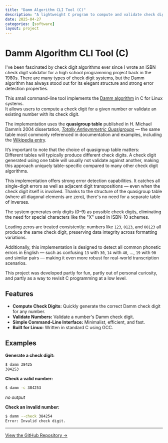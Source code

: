 ```yaml
---
title: "Damm Algorithm CLI Tool (C)"
description: "A lightweight C program to compute and validate check digits using the Damm algorithm, based on H. Michael Damm's 2004 dissertation."
date: 2025-04-27
categories: [software]
layout: project
---
```


# Damm Algorithm CLI Tool (C)

I've been fascinated by check digit algorithms ever since I wrote an ISBN check digit validator for a high school programming project back in the 1980s. There are many types of check digit systems, but the Damm algorithm has always stood out for its elegant structure and strong error detection properties.

This small command-line tool implements the [Damm algorithm](https://en.wikipedia.org/wiki/Damm_algorithm) in C for Linux systems.  
It allows users to compute a check digit for a given number or validate an existing number with its check digit.

The implementation uses the **quasigroup table** published in H. Michael Damm’s 2004 dissertation, [*Totally Antisymmetric Quasigroups*](http://archiv.ub.uni-marburg.de/diss/z2004/0516/pdf/dhmd.pdf) — the same table most commonly referenced in documentation and examples, including the [Wikipedia entry](https://en.wikipedia.org/wiki/Damm_algorithm#Example).

It’s important to note that the choice of quasigroup table matters:  
Different tables will typically produce different check digits. A check digit generated using one table will usually not validate against another, making this approach uniquely table-specific compared to many other check digit algorithms.

This implementation offers strong error detection capabilities. It catches all single-digit errors as well as adjacent digit transpositions — even when the check digit itself is involved. Thanks to the structure of the quasigroup table (where all diagonal elements are zero), there's no need for a separate table of inverses.

The system generates only digits (0–9) as possible check digits, eliminating the need for special characters like the "X" used in ISBN-10 schemes.

Leading zeros are treated consistently: numbers like `123`, `0123`, and `00123` all produce the same check digit, preserving data integrity across formatting variations.

Additionally, this implementation is designed to detect all common phonetic errors in English — such as confusing `13` with `30`, `14` with `40`, ..., `19` with `90` and similar pairs — making it even more robust for real-world transcription scenarios.

This project was developed partly for fun, partly out of personal curiosity, and partly as a way to revisit C programming at a low level.

## Features

- **Compute Check Digits:** Quickly generate the correct Damm check digit for any number.
- **Validate Numbers:** Validate a number's Damm check digit.
- **Simple Command-Line Interface:** Minimalist, efficient, and fast.
- **Built for Linux:** Written in standard C using GCC.

## Examples

**Generate a check digit:**
```sh
$ damm 38425
384253
```

**Check a valid number:**
```sh
$ damm -c 384253
```
*no output*

**Check an invalid number:**
```sh
$ damm --check 384254
Error: Invalid check digit.
```
---

[View the GitHub Repository →](https://github.com/bpg1968/damm---C)

